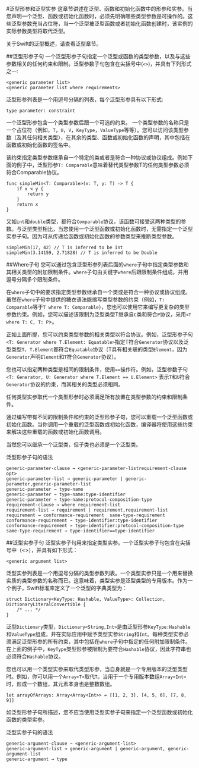 #泛型形参和泛型实参
这章节讲述在泛型、函数和初始化函数中的形参和实参。当您声明一个泛型、函数或初始化函数时，必须先明确哪些类型参数是可操作的。这些泛型参数充当占位符，当一个泛型被泛型函数或者初始化函数创建时，该实例的实际参数类型将取代泛型。

关于Swift的泛型概述，请查看泛型章节。


##泛型形参子句
一个泛型形参子句指定一个泛型或函数的类型参数，以及与这些参数相关的任何约束和限制。泛型参数子句包含在尖括号中(`<>`)，并具有下列形式之一:

    <generic parameter list>
    <generic parameter list where requirements>

泛型形参列表是一个用逗号分隔的列表，每个泛型形参具有以下形式:

    type parameter: constraint

一个泛型形参包含一个类型参数后跟一个可选的约束。 一个类型参数的名称只是一个占位符（例如，`T`，`U`，`V`，`KeyType`，`ValueType`等等）。您可以访问该类型参数（及其任何相关类型），在其余的类型、函数或初始化函数的声明，其中包括在函数或初始化函数的签名中。

该约束指定类型参数继承自一个特定的类或者是符合一种协议或协议组成。例如下面的例子中，泛型形参`T: Comparable`意味着替代类型参数T的任何类型参数必须符合Comparable协议。
    
    func simpleMin<T: Comparable>(x: T, y: T) -> T {
        if x < y {
       		return y
        }
    	return x
    }

又如`int`和`double`类型，都符合`Comparable`协议，该函数可接受这两种类型的参数。与泛型类型相比，当您使用一个泛型函数或初始化函数时，无需指定一个泛型实参子句。因为可从传递给函数或初始化函数的参数类型来推断类型参数。

    simpleMin(17, 42) // T is inferred to be Int
    simpleMin(3.14159, 2.71828) // T is inferred to be Double

##Where子句
您可以通过包含泛型形参列表后面的`where`子句中指定类型参数和其相关类型的附加限制条件。`where`子句由关键字`where`后跟限制条件组成，并用逗号分隔多个限制条件。

在`where`子句中的要求指定类型参数继承自一个类或是符合一种协议或协议组成。虽然在`where`子句中提供的糖衣语法能缩写类型参数的约束（例如，`T: Comparable`等于`T where T: Comparable`），您也可以使用它来编写更复杂的类型参数约束。例如，您可以描述该限制为泛型类型T继承自`C`类和符合`P`协议，采用`<T where T: C, T: P`>。

正如上面所提，您可以约束类型参数的相关类型以符合协议。例如，泛型形参子句`<T: Generator where T.Element: Equatable>`指定T符合`Generator`协议以及泛型类型`T`、`T.Element`都符合`Equatable`协议（T具有相关联的类型`Element`，因为`Generator`声明`Element`和`T`符合`Generator`协议）。

您也可以指定两种类型是相同的限制条件，使用`==`操作符。例如，泛型参数子句`<T: Generator, U: Generator where T.Element == U.Element>` 表示`T`和`U`符合`Generator`协议的约束，而其相关的类型必须相同。

任何类型实参取代一个类型形参时必须满足所有放置在类型参数的约束和限制条件。

通过编写带有不同的限制条件和约束的泛型形参子句，您可以重载一个泛型函数或初始化函数。当你调用一个重载的泛型函数或初始化函数，编译器将使用这些约束来解决这些重载的函数或初始化函数调用。

当然您可以继承一个泛型类，但子类也必须是一个泛型类。

泛型形参子句的语法

	generic-parameter-clause → <generic-parameter-listrequirement-clause opt>
	generic-parameter-list → generic-parameter | generic-parameter,generic-parameter-list
	generic-parameter → type-name
	generic-parameter → type-name:type-identifier
	generic-parameter → type-name:protocol-composition-type
	requirement-clause → where requirement-list
	requirement-list → requirement | requirement,requirement-list
	requirement → conformance-requirement  same-type-requirement
	conformance-requirement → type-identifier:type-identifier
	conformance-requirement → type-identifier:protocol-composition-type
	same-type-requirement → type-identifier==type-identifier

##泛型实参子句
泛型实参子句用来指定类型实参。一个泛型实参子句包含在尖括号中（<>），并具有如下形式：
	
	<generic argument list>

泛型实参列表是一个用逗号分隔的类型参数列表。一个类型实参只是一个用来替换实质的类型参数的名称而已。这意味着，类型实参是泛型类型的专用版本。作为一个例子，Swift标准库定义了一个泛型的字典类型为：

	struct Dictionary<KeyType: Hashable, ValueType>: Collection, DictionaryLiteralConvertible {
    	/* ... */
	}

泛型`Dictionary`类型，`Dictionary<String,Int>`是由泛型形参`KeyType:Hashable`和`ValueType`组成，并在实际应用中赋予类型实参`String`和`Int`。每种类型实参必须满足泛型形参的所有约束，其中包括在`where`子句中指定的任何附加限制条件。在上面的例子中，`KeyType`类型形参被限制为要符合`Hashable`协议，因此字符串也必须符合`Hashable`协议。

您也可以用一个类型实参来取代类型形参，当自身就是一个专用版本的泛型类型时。例如，你可以用一个`Array<T>`取代`T`。当用于一个专用版本数组`Array<Int>`时，形成一个数组，其元素本身也是整数数组。

	let arrayOfArrays: Array<Array<Int>> = [[1, 2, 3], [4, 5, 6], [7, 8, 9]]

如泛型形参子句所描述，您不应当使用泛型实参子句来指定一个泛型函数或初始化函数的类型实参。

泛型实参子句的语法
	
	generic-argument-clause → <generic-argument-list>
	generic-argument-list → generic-argument | generic-argument, generic-argument-list
	generic-argument → type
